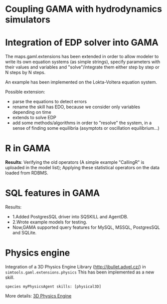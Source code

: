 
<br />

# Coupling GAMA with hydrodynamics simulators

# Integration of EDP solver into GAMA

The maps.gaml.extensions has been extended in order to allow modeler to write its own equation systems (as simple strings), specify parameters with their values and variables and "solve"/integrate them either step by step or N steps by N steps.

An example has been implemented on the Lokta-Voltera equation system.

Possible extension:
  * parse the equations to detect errors
  * rename the skill has EDO, because we consider only variables depending on time
  * extends to solve EDP
  * add some methods/algorithms in order to "resolve" the system, in a sense of finding some equilibria (asymptots or oscillation equilibrium...)


# R in GAMA
**Results**: Verifying the old operators (A simple example "CallingR" is uploaded in the model list); Applying these statistical operators on the data loaded from RDBMS.

# SQL features in GAMA
Results:
  * 1.Added PostgresSQL driver into SQSKILL and AgentDB.
  * 2.Wrote example models for testing.
  * Now,GAMA supported query features for MySQL, MSSQL, PostgresSQL and SQLite.

# Physics engine

Integration of a 3D Physics Engine Library (http://jbullet.advel.cz/) in `simtools.gaml.extensions.physics`
This has been implemented as a new skill.

```
species myPhysicsAgent skills: [physical3D]
```

More details: [3D Physics Engine](Event__CodingCampFall2012_models.md)

